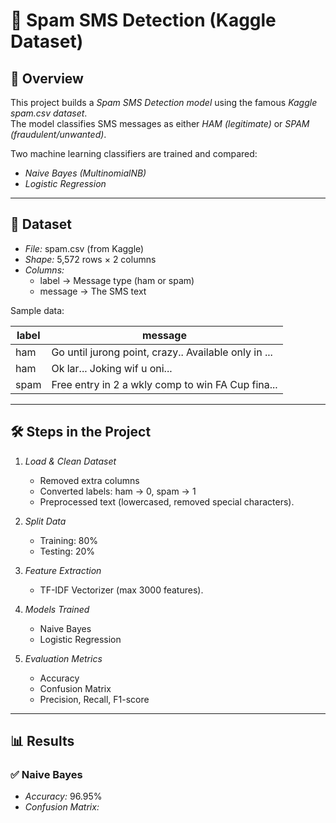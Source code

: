 # 📱 Spam SMS Detection (Kaggle Dataset)

## 📌 Overview
This project builds a *Spam SMS Detection model* using the famous *Kaggle spam.csv dataset*.  
The model classifies SMS messages as either *HAM (legitimate)* or *SPAM (fraudulent/unwanted)*.  

Two machine learning classifiers are trained and compared:  
- *Naive Bayes (MultinomialNB)*  
- *Logistic Regression*  

---

## 📂 Dataset
- *File:* spam.csv (from Kaggle)  
- *Shape:* 5,572 rows × 2 columns  
- *Columns:*  
  - label → Message type (ham or spam)  
  - message → The SMS text  

Sample data:  

| label | message |
|-------|---------|
| ham   | Go until jurong point, crazy.. Available only in ... |
| ham   | Ok lar... Joking wif u oni... |
| spam  | Free entry in 2 a wkly comp to win FA Cup fina... |

---

## 🛠 Steps in the Project
1. *Load & Clean Dataset*  
   - Removed extra columns  
   - Converted labels: ham → 0, spam → 1  
   - Preprocessed text (lowercased, removed special characters).  

2. *Split Data*  
   - Training: 80%  
   - Testing: 20%  

3. *Feature Extraction*  
   - TF-IDF Vectorizer (max 3000 features).  

4. *Models Trained*  
   - Naive Bayes  
   - Logistic Regression  

5. *Evaluation Metrics*  
   - Accuracy  
   - Confusion Matrix  
   - Precision, Recall, F1-score  

---

## 📊 Results

### ✅ Naive Bayes
- *Accuracy:* 96.95%  
- *Confusion Matrix:*
